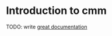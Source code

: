 # Introduction to cmm

TODO: write [great documentation](http://jacobian.org/writing/what-to-write/)
